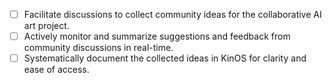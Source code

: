 - [ ] Facilitate discussions to collect community ideas for the collaborative AI art project.
- [ ] Actively monitor and summarize suggestions and feedback from community discussions in real-time.
- [ ] Systematically document the collected ideas in KinOS for clarity and ease of access.